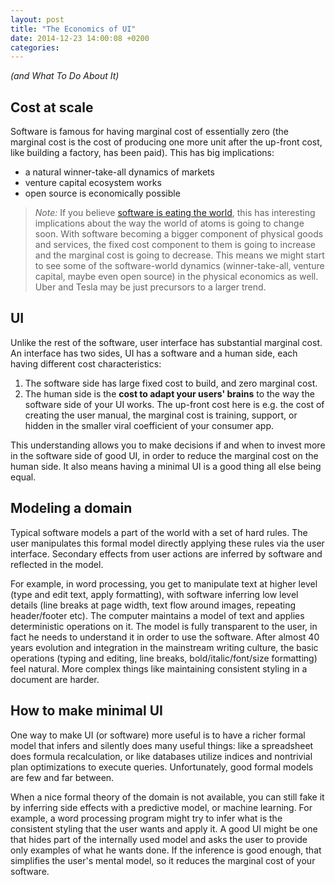 ```yaml
---
layout: post
title: "The Economics of UI"
date: 2014-12-23 14:00:08 +0200
categories: 
---
```

*(and What To Do About It)*

## Cost at scale
Software is famous for having marginal cost of essentially zero (the marginal cost is the cost of producing one more unit after the up-front cost, like building a factory, has been paid). This has big implications:

- a natural winner-take-all dynamics of markets
- venture capital ecosystem works
- open source is economically possible

> *Note:* If you believe [software is eating the world](http://www.wsj.com/articles/SB10001424053111903480904576512250915629460), this has interesting implications about the way the world of atoms is going to change soon. With software becoming a bigger component of physical goods and services, the fixed cost component to them is going to increase and the marginal cost is going to decrease. This means we might start to see some of the software-world dynamics (winner-take-all, venture capital, maybe even open source) in the physical economics as well. Uber and Tesla may be just precursors to a larger trend.

## UI

Unlike the rest of the software, user interface has substantial marginal cost. An interface has two sides, UI has a software and a human side, each having different cost characteristics:

1. The software side has large fixed cost to build, and zero marginal cost.
2. The human side is the **cost to adapt your users' brains** to the way the software side of your UI works. The up-front cost here is e.g. the cost of creating the user manual, the marginal cost is training, support, or hidden in the smaller viral coefficient of your consumer app.

This understanding allows you to make decisions if and when to invest more in the software side of good UI, in order to reduce the marginal cost on the human side. It also means having a minimal UI is a good thing all else being equal.

## Modeling a domain

Typical software models a part of the world with a set of hard rules. The user manipulates this formal model directly applying these rules via the user interface. Secondary effects from user actions are inferred by software and reflected in the model.

For example, in word processing, you get to manipulate text at higher level (type and edit text, apply formatting), with software inferring low level details (line breaks at page width, text flow around images, repeating header/footer etc). The computer maintains a model of text and applies deterministic operations on it. The model is fully transparent to the user, in fact he needs to understand it in order to use the software. After almost 40 years evolution and integration in the mainstream writing culture, the basic operations (typing and editing, line breaks, bold/italic/font/size formatting) feel natural. More complex things like maintaining consistent styling in a document are harder.

## How to make minimal UI

One way to make UI (or software) more useful is to have a richer formal model that infers and silently does many useful things: like a spreadsheet does formula recalculation, or like databases utilize indices and nontrivial plan optimizations to execute queries. Unfortunately, good formal models are few and far between.

When a nice formal theory of the domain is not available, you can still fake it by inferring side effects with a predictive model, or machine learning. For example, a word processing program might try to infer what is the consistent styling that the user wants and apply it. A good UI might be one that hides part of the internally used model and asks the user to provide only examples of what he wants done. If the inference is good enough, that simplifies the user's mental model, so it reduces the marginal cost of your software.